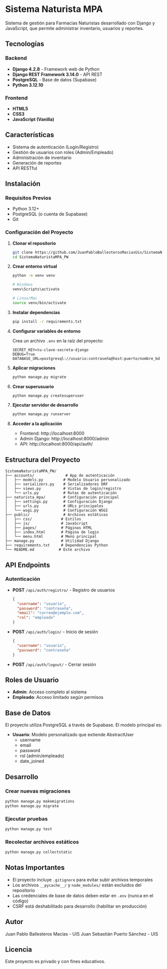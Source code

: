 # Sistema Naturista MPA

Sistema de gestión para Farmacias Naturistas desarrollado con Django y JavaScript, que permite administrar inventario, usuarios y reportes.

## Tecnologías

### Backend
- **Django 4.2.8** - Framework web de Python
- **Django REST Framework 3.14.0** - API REST
- **PostgreSQL** - Base de datos (Supabase)
- **Python 3.12.10**

### Frontend
- **HTML5**
- **CSS3**
- **JavaScript (Vanilla)**

## Características

- Sistema de autenticación (Login/Registro)
- Gestión de usuarios con roles (Admin/Empleado)
- Administración de inventario
- Generación de reportes
- API RESTful

## Instalación

### Requisitos Previos
- Python 3.12+
- PostgreSQL (o cuenta de Supabase)
- Git

### Configuración del Proyecto

1. **Clonar el repositorio**
   ```bash
   git clone https://github.com/JuanPabloBallesterosMaciasUis/SistemaNaturistaMPA_PW.git
   cd SistemaNaturistaMPA_PW
   ```

2. **Crear entorno virtual**
   ```bash
   python -m venv venv
   
   # Windows
   venv\Scripts\activate
   
   # Linux/Mac
   source venv/bin/activate
   ```

3. **Instalar dependencias**
   ```bash
   pip install -r requirements.txt
   ```

4. **Configurar variables de entorno**
   
   Crea un archivo `.env` en la raíz del proyecto:
   ```env
   SECRET_KEY=tu-clave-secreta-django
   DEBUG=True
   DATABASE_URL=postgresql://usuario:contraseña@host:puerto/nombre_bd
   ```

5. **Aplicar migraciones**
   ```bash
   python manage.py migrate
   ```

6. **Crear superusuario**
   ```bash
   python manage.py createsuperuser
   ```

7. **Ejecutar servidor de desarrollo**
   ```bash
   python manage.py runserver
   ```

8. **Acceder a la aplicación**
   - Frontend: http://localhost:8000
   - Admin Django: http://localhost:8000/admin
   - API: http://localhost:8000/api/auth/

## Estructura del Proyecto

```
SistemaNaturistaMPA_PW/
├── accounts/              # App de autenticación
│   ├── models.py         # Modelo Usuario personalizado
│   ├── serializers.py    # Serializadores DRF
│   ├── views.py          # Vistas de login/registro
│   └── urls.py           # Rutas de autenticación
├── naturista_mpa/        # Configuración principal
│   ├── settings.py       # Configuración Django
│   ├── urls.py           # URLs principales
│   └── wsgi.py           # Configuración WSGI
├── public/               # Archivos estáticos
│   ├── css/             # Estilos
│   ├── js/              # JavaScript
│   ├── pages/           # Páginas HTML
│   ├── index.html       # Página de login
│   └── menu.html        # Menú principal
├── manage.py            # Utilidad Django
├── requirements.txt     # Dependencias Python
└── README.md           # Este archivo
```

## API Endpoints

### Autenticación

- **POST** `/api/auth/registro/` - Registro de usuarios
  ```json
  {
    "username": "usuario",
    "password": "contraseña",
    "email": "correo@ejemplo.com",
    "rol": "empleado"
  }
  ```

- **POST** `/api/auth/login/` - Inicio de sesión
  ```json
  {
    "username": "usuario",
    "password": "contraseña"
  }
  ```

- **POST** `/api/auth/logout/` - Cerrar sesión

## Roles de Usuario

- **Admin**: Acceso completo al sistema
- **Empleado**: Acceso limitado según permisos

## Base de Datos

El proyecto utiliza PostgreSQL a través de Supabase. El modelo principal es:

- **Usuario**: Modelo personalizado que extiende AbstractUser
  - username
  - email
  - password
  - rol (admin/empleado)
  - date_joined

## Desarrollo

### Crear nuevas migraciones
```bash
python manage.py makemigrations
python manage.py migrate
```

### Ejecutar pruebas
```bash
python manage.py test
```

### Recolectar archivos estáticos
```bash
python manage.py collectstatic
```

## Notas Importantes

- El proyecto incluye `.gitignore` para evitar subir archivos temporales
- Los archivos `__pycache__/` y `node_modules/` están excluidos del repositorio
- Las credenciales de base de datos deben estar en `.env` (nunca en el código)
- CSRF está deshabilitado para desarrollo (habilitar en producción)

## Autor

Juan Pablo Ballesteros Macías - UIS
Juan Sebastián Puerto Sánchez - UIS

## Licencia

Este proyecto es privado y con fines educativos. 
